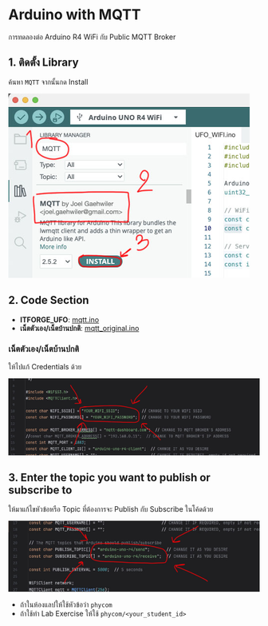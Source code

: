# Arduino with MQTT

การทดลองต่อ Arduino R4 WiFi กับ Public MQTT Broker

## 1. ติดตั้ง Library

ค้นหา `MQTT` จากนั้นกด Install

![amqtt1.jpg](files/img/amqtt1.jpg)

## 2. Code Section

- **ITFORGE_UFO**: [mqtt.ino](files/mqtt/mqtt.ino)
- **เน็ตตัวเอง/เน็ตบ้านปกติ**: [mqtt_original.ino](files/mqtt/mqtt_original.ino)

### เน็ตตัวเอง/เน็ตบ้านปกติ

ให้ไปแก้ Credentials ด้วย

![amqtt2.jpg](files/img/amqtt2.jpg)

## 3. Enter the topic you want to publish or subscribe to

ให้มาแก้ไขหัวข้อหรือ Topic ที่ต้องการจะ Publish กับ Subscribe ในโค้ดด้วย

![amqtt3.jpg](files/img/amqtt3.jpg)

- ถ้าในห้องแลปให้ใช้หัวข้อว่า `phycom`
- ถ้าใช้ทำ Lab Exercise ให้ใช้ `phycom/<your_student_id>`

